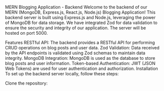 
MERN Blogging Application - Backend
Welcome to the backend of our MERN (MongoDB, Express.js, React.js, Node.js) Blogging Application! This backend server is built using Express.js and Node.js, leveraging the power of MongoDB for data storage. We have integrated Zod for data validation to ensure the security and integrity of our application. The server will be hosted on port 5000.

Features
RESTful API: The backend provides a RESTful API for performing CRUD operations on blog posts and user data.
Zod Validation: Data received by the API endpoints is validated using Zod schemas to maintain data integrity.
MongoDB Integration: MongoDB is used as the database to store blog posts and user information.
Token-based Authentication: JWT (JSON Web Tokens) are used for user authentication and authorization.
Installation
To set up the backend server locally, follow these steps:

Clone the repository:
